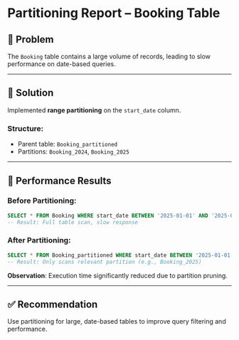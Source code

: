 # Partitioning Report – Booking Table

## 📌 Problem

The `Booking` table contains a large volume of records, leading to slow performance on date-based queries.

---

## 🔧 Solution

Implemented **range partitioning** on the `start_date` column.

### Structure:
- Parent table: `Booking_partitioned`
- Partitions: `Booking_2024`, `Booking_2025`

---

## 🧪 Performance Results

### Before Partitioning:
```sql
SELECT * FROM Booking WHERE start_date BETWEEN '2025-01-01' AND '2025-06-01';
-- Result: Full table scan, slow response
```

### After Partitioning:
```sql
SELECT * FROM Booking_partitioned WHERE start_date BETWEEN '2025-01-01' AND '2025-06-01';
-- Result: Only scans relevant partition (e.g., Booking_2025)
```

**Observation**: Execution time significantly reduced due to partition pruning.

---

## ✅ Recommendation

Use partitioning for large, date-based tables to improve query filtering and performance.
